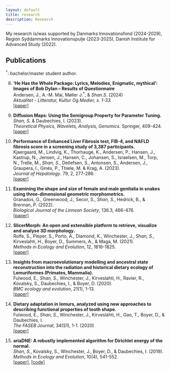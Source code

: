 ```yaml
---
layout: default
title: research
description: Research
---
```


My research is/was supported by Danmarks Innovationsfond (2024-2029), Region Syddanmarks Innovationspulje (2023-2025), Danish Institute for Advanced Study (2022).

## Publications

<sup>*</sup>: bachelor/master student author.

8. **‘He Has the Whole Package: Lyrics, Melodies, Enigmatic, mythical’: Images of Bob Dylan – Results of Questionnaire** <br />
Andersen, J., A.-M. Mai, Møller J.<sup>*</sup>, & *Shan.S*.  (2024) <br />
*Aktualitet - Litteratur, Kultur Og Medier, s. 1-33.*  <br />
[[paper]](https://tidsskrift.dk/aktualitet/article/view/145362) <br />

7. **Diffusion Maps: Using the Semigroup Property for Parameter Tuning.**  <br />
*Shan, S.* & Daubechies, I. (2023).  <br />
*Theoretical Physics, Wavelets, Analysis, Genomics*. Springer, 409-424.  <br />
[[paper]](https://arxiv.org/abs/2203.02867) <br />

6. **Performance of Enhanced Liver Fibrosis test, FIB-4, and NAFLD fibrosis score in a screening study of 3,387 participants.**  <br />
Kjaergaard, M., Lindvig, K., Thorhauge, K., Andersen, P., Hansen, J., Kastrup, N., Jensen, J., Hansen, C., Johansen, S., Israelsen, M., Torp, N., Trelle, M., *Shan, S.*, Detlefsen, S., Antonsen, S., Andersen, J., Graupera, I., Ginés, P., Thiele, M. & Krag, A. (2023). <br />
*Journal of Hepatology*. 79, 2, 277-286.  <br />
[[paper]](https://pubmed.ncbi.nlm.nih.gov/37088311/)  <br />

5. **Examining the shape and size of female and male genitalia in snakes using three-dimensional geometric morphometrics.** <br />
Granados, G., Greenwood, J., Secor, S., *Shan, S.*, Hedrick, B., & Brennan, P. (2022). <br />
*Biological Journal of the Linnean Society*, 136.3, 466-476. <br />
[[paper]](https://academic.oup.com/biolinnean/article/136/3/466/6590757) <br />

4. **SlicerMorph: An open and extensible platform to retrieve, visualize and analyse 3D morphology.** <br />
Rolfe, S., Pieper, S., Porto, A., Diamond, K., Winchester, J., *Shan, S.*, Kirveslahti, H., Boyer, D., Summers, A., & Maga, M. (2021). <br />
*Methods in Ecology and Evolution*, 12, 1816-1825. <br />
[[paper]](https://besjournals.onlinelibrary.wiley.com/doi/10.1111/2041-210X.13669)

3. **Insights from macroevolutionary modelling and ancestral state reconstruction into the radiation and historical dietary ecology of Lemuriformes (Primates, Mammalia).** <br />
Fulwood, E., *Shan, S.*, Winchester, J., Kirveslahti, H., Ravier, R., Kovalsky, S., Daubechies, I., & Boyer, D. (2020). <br />
*BMC ecology and evolution*, 21(1), 1-13.  <br />
[[paper]](https://bmcecolevol.biomedcentral.com/articles/10.1186/s12862-021-01793-x)

2. **Dietary adaptation in lemurs, analyzed using new approaches to describing functional properties of tooth shape.** <br />
Fulwood, E., *Shan, S.*, Winchester, J., Kirveslahti, H., Gao, T., Boyer, D., & Daubechies, I. <br />
*The FASEB Journal*, 34(S1), 1-1. (2020) <br />
[[paper]](https://faseb.onlinelibrary.wiley.com/doi/abs/10.1096/fasebj.2020.34.s1.03161) <br />

1. **ariaDNE: A robustly implemented algorithm for Dirichlet energy of the normal.** <br />
*Shan, S.*, Kovalsky, S., Winchester, J., Boyer, D., & Daubechies, I. (2019). <br />
*Methods in Ecology and Evolution*, 10(4), 541-552. <br />
[[paper]](https://besjournals.onlinelibrary.wiley.com/doi/10.1111/2041-210X.13148), [[code]](/articles/ariadne.html) <br />

<br />
<br />
<br />
<br />
<br />


